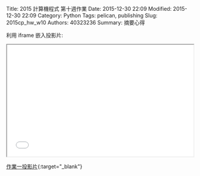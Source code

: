 Title: 2015 計算機程式 第十週作業
Date: 2015-12-30 22:09
Modified: 2015-12-30 22:09
Category: Python
Tags: pelican, publishing
Slug: 2015cp_hw_w10
Authors: 40323236
Summary: 摘要心得

利用 iframe 嵌入投影片:

<iframe src="simplest6.html" width="500" height="300"></iframe>

[作業一投影片](simplest5.html){:target="_blank"}